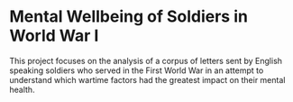 # Mental Wellbeing of Soldiers in World War I 

This project focuses on the analysis of a corpus of letters sent by English 
speaking soldiers who served in the First World War in an attempt to 
understand which wartime factors had the greatest impact on their mental health.